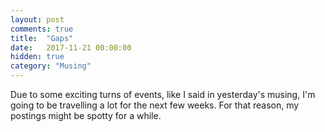 ```yaml
---
layout: post
comments: true
title:  "Gaps"
date:   2017-11-21 00:00:00
hidden: true
category: "Musing"
---
```


Due to some exciting turns of events, like I said in yesterday's musing, I'm going to be travelling a lot for the next few weeks. For that reason, my postings might be spotty for a while.
